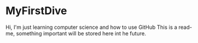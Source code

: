 # MyFirstDive
Hi, I'm just learning computer science and how to use GitHub 
This is a read-me, something important will be stored here int he future.
